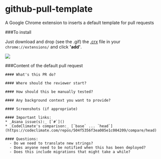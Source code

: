 github-pull-template
====================

A Google Chrome extension to inserts a default template for pull requests

###To install

Just download and drop (see the .gif) the [.crx](https://github.com/mathijsblokland/github-pull-template/raw/master/extension/github-pr-template.crx) file in your `chrome://extensions/` and click **'add'**.

![](http://img.springe.st/extension.gif)

###Content of the default pull request

````
#### What's this PR do?

#### Where should the reviewer start?

#### How should this be manually tested?

#### Any background context you want to provide?

#### Screenshots (if appropriate)

#### Important links:
* _Asana issue(s):_ [`#`]()
* _CodeClimate's comparison:_ [`base` ... `head`](https://codeclimate.com/repos/504f5356f3ea005e1c004209/compare/head)

#### Questions:
  - Do we need to translate new strings?
  - Does anyone need to be notified when this has been deployed?
  - Does this include migrations that might take a while?
````
